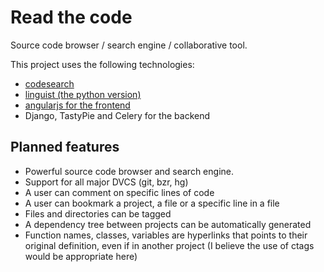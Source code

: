 Read the code
=============

Source code browser / search engine / collaborative tool.

This project uses the following technologies:

- [codesearch](http://code.google.com/p/codesearch/)
- [linguist (the python version)](https://github.com/liluo/linguist)
- [angularjs for the frontend](http://angularjs.org/)
- Django, TastyPie and Celery for the backend


Planned features
----------------

- Powerful source code browser and search engine.
- Support for all major DVCS (git, bzr, hg)
- A user can comment on specific lines of code
- A user can bookmark a project, a file or a specific line in a file
- Files and directories can be tagged
- A dependency tree between projects can be automatically generated
- Function names, classes, variables are hyperlinks that points to their
  original definition, even if in another project (I believe the use of ctags
  would be appropriate here)
